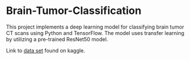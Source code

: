 # Brain-Tumor-Classification
This project implements a deep learning model for classifying brain tumor CT scans using Python and TensorFlow. The model uses transfer learning by utilizing a pre-trained ResNet50 model.

Link to [data set](https://www.kaggle.com/datasets/sartajbhuvaji/brain-tumor-classification-mri?resource=download) found on kaggle.
